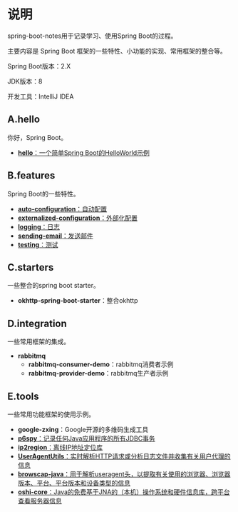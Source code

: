# 说明

spring-boot-notes用于记录学习、使用Spring Boot的过程。

主要内容是 Spring Boot 框架的一些特性、小功能的实现、常用框架的整合等。

Spring Boot版本：2.X

JDK版本：8

开发工具：IntelliJ IDEA

## A.hello

你好，Spring Boot。

- [**hello**：一个简单Spring Boot的HelloWorld示例](MD/feature/Hello-World.md)

## B.features

Spring Boot的一些特性。

- [**auto-configuration**：自动配置](MD/feature/Creating-Your-Own-Auto-Configuration.md)
- [**externalized-configuration**：外部化配置](MD/feature/Externalized-Configuration.md)
- [**logging**：日志](MD/feature/Logging.md)
- [**sending-email**：发送邮件](MD/feature/Sending-Email.md)
- [**testing**：测试](MD/feature/Testing.md)

## C.starters

一些整合的spring boot starter。

- **okhttp-spring-boot-starter**：整合okhttp

## D.integration

一些常用框架的集成。

- **rabbitmq**
  - **rabbitmq-consumer-demo**：rabbitmq消费者示例
  - **rabbitmq-provider-demo**：rabbitmq生产者示例

## E.tools

一些常用功能框架的使用示例。

- **google-zxing**：Google开源的多维码生成工具
- [**p6spy**：记录任何Java应用程序的所有JDBC事务](MD/tool/P6Spy.md)
- [**ip2region**：离线IP地址定位库](MD/tool/ip2region.md)
- [**UserAgentUtils**：实时解析HTTP请求或分析日志文件并收集有关用户代理的信息](MD/tool/UserAgentUtils.md)
- [**browscap-java**：用于解析useragent头，以提取有关使用的浏览器、浏览器版本、平台、平台版本和设备类型的信息](MD/tool/browscap-java.md)
- [**oshi-core**：Java的免费基于JNA的（本机）操作系统和硬件信息库，跨平台查看服务器信息](MD/tool/oshi.md)

